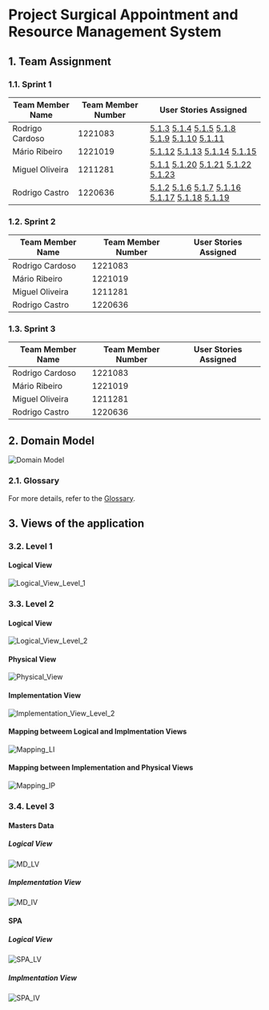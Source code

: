 # Project Surgical Appointment and Resource Management System

## 1. Team Assignment

### 1.1. Sprint 1
| Team Member Name   | Team Member Number       | User Stories Assigned |
|------------------  |--------------------------|-----------------------|
| Rodrigo Cardoso    | 1221083                  | [5.1.3](Sprint_1/US_5.1.3/README.md) [5.1.4](Sprint_1/US_5.1.4/README.md) [5.1.5](Sprint_1/US_5.1.5/README.md) [5.1.8](Sprint_1/US_5.1.8/README.md) [5.1.9](Sprint_1/US_5.1.9/README.md) [5.1.10](Sprint_1/US_5.1.10/README.md) [5.1.11](Sprint_1/US_5.1.11/README.md)                      |
| Mário Ribeiro      | 1221019                  | [5.1.12](Sprint_1/US_5.1.12/README.md) [5.1.13](Sprint_1/US_5.1.13/README.md) [5.1.14](Sprint_1/US_5.1.14/README.md) [5.1.15](Sprint_1/US_5.1.15/README.md)                     |
| Miguel Oliveira    | 1211281                  | [5.1.1](Sprint_1/US_5.1.1/README.md) [5.1.20](Sprint_1/US_5.1.20/README.md) [5.1.21](Sprint_1/US_5.1.21/README.md) [5.1.22](Sprint_1/US_5.1.22/README.md) [5.1.23](Sprint_1/US_5.1.23/README.md)                      |
| Rodrigo Castro     | 1220636                  | [5.1.2](Sprint_1/US_5.1.2/README.md) [5.1.6](Sprint_1/US_5.1.6/README.md) [5.1.7](Sprint_1/US_5.1.7/README.md) [5.1.16](Sprint_1/US_5.1.16/README.md) [5.1.17](Sprint_1/US_5.1.17/README.md) [5.1.18](Sprint_1/US_5.1.18/README.md) [5.1.19](Sprint_1/US_5.1.19/README.md)                      |

### 1.2. Sprint 2
| Team Member Name   | Team Member Number       | User Stories Assigned |
|------------------  |--------------------------|-----------------------|
| Rodrigo Cardoso    | 1221083                  |                       |
| Mário Ribeiro      | 1221019                  |                       |
| Miguel Oliveira    | 1211281                  |                       |
| Rodrigo Castro     | 1220636                  |                       |

### 1.3. Sprint 3
| Team Member Name   | Team Member Number       | User Stories Assigned |
|------------------  |--------------------------|-----------------------|
| Rodrigo Cardoso    | 1221083                  |                       |
| Mário Ribeiro      | 1221019                  |                       |
| Miguel Oliveira    | 1211281                  |                       |
| Rodrigo Castro     | 1220636                  |                       |


## 2. Domain Model
![Domain Model](Domain_Model/DomainModel.svg)

### 2.1. Glossary
For more details, refer to the [Glossary](glossary.md).

## 3. Views of the application

### 3.2. Level 1

#### Logical View

![Logical_View_Level_1](L1/Logical_View.svg)

### 3.3. Level 2

#### Logical View

![Logical_View_Level_2](L2/Logical_View.svg)

#### Physical View

![Physical_View](L2/Physical_View.svg)

#### Implementation View

![Implementation_View_Level_2](L2/Implementation_View.svg)

#### Mapping betweem Logical and Implmentation Views

![Mapping_LI](L2/Mapping_Logical_Implementation_Views.svg)

#### Mapping between Implementation and Physical Views

![Mapping_IP](L2/Mapping_Implementation_Physical_Views.svg)

### 3.4. Level 3

#### Masters Data

##### Logical View

![MD_LV](L3/MastersData/Logical_View.png)

##### Implementation View

![MD_IV](L3/MastersData/Implementation_View.svg)

#### SPA

##### Logical View

![SPA_LV](L3/SPA/Logical_View.svg)

##### Implmentation View

![SPA_IV](L3/SPA/Implementation_View.svg)